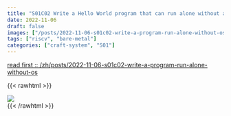 ```yaml
---
title: "S01C02 Write a Hello World program that can run alone without an OS"
date: 2022-11-06
draft: false
images: ["/posts/2022-11-06-s01c02-write-a-program-run-alone-without-os/images/bare-metal.png"]
tags: ["riscv", "bare-metal"]
categories: ["craft-system", "S01"]
---
```


[read first :: /zh/posts/2022-11-06-s01c02-write-a-program-run-alone-without-os](/zh/posts/2022-11-06-s01c02-write-a-program-run-alone-without-os)

{{< rawhtml >}}
<div>
    <img src="/images/subscribe-and-donate.en.png" class="block-image image-480px"/>
</div>
{{< /rawhtml >}}